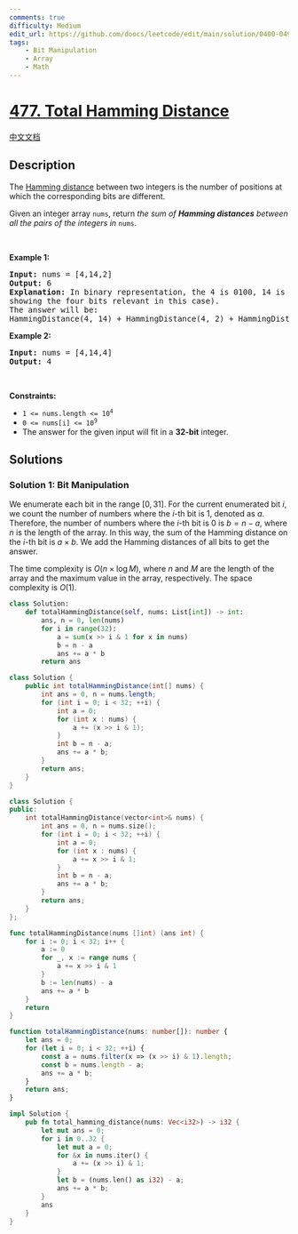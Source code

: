 ```yaml
---
comments: true
difficulty: Medium
edit_url: https://github.com/doocs/leetcode/edit/main/solution/0400-0499/0477.Total%20Hamming%20Distance/README_EN.md
tags:
    - Bit Manipulation
    - Array
    - Math
---
```


<!-- problem:start -->

# [477. Total Hamming Distance](https://leetcode.com/problems/total-hamming-distance)

[中文文档](/solution/0400-0499/0477.Total%20Hamming%20Distance/README.md)

## Description

<!-- description:start -->

<p>The <a href="https://en.wikipedia.org/wiki/Hamming_distance" target="_blank">Hamming distance</a> between two integers is the number of positions at which the corresponding bits are different.</p>

<p>Given an integer array <code>nums</code>, return <em>the sum of <strong>Hamming distances</strong> between all the pairs of the integers in</em> <code>nums</code>.</p>

<p>&nbsp;</p>
<p><strong class="example">Example 1:</strong></p>

<pre>
<strong>Input:</strong> nums = [4,14,2]
<strong>Output:</strong> 6
<strong>Explanation:</strong> In binary representation, the 4 is 0100, 14 is 1110, and 2 is 0010 (just
showing the four bits relevant in this case).
The answer will be:
HammingDistance(4, 14) + HammingDistance(4, 2) + HammingDistance(14, 2) = 2 + 2 + 2 = 6.
</pre>

<p><strong class="example">Example 2:</strong></p>

<pre>
<strong>Input:</strong> nums = [4,14,4]
<strong>Output:</strong> 4
</pre>

<p>&nbsp;</p>
<p><strong>Constraints:</strong></p>

<ul>
	<li><code>1 &lt;= nums.length &lt;= 10<sup>4</sup></code></li>
	<li><code>0 &lt;= nums[i] &lt;= 10<sup>9</sup></code></li>
	<li>The answer for the given input will fit in a <strong>32-bit</strong> integer.</li>
</ul>

<!-- description:end -->

## Solutions

<!-- solution:start -->

### Solution 1: Bit Manipulation

We enumerate each bit in the range $[0, 31]$. For the current enumerated bit $i$, we count the number of numbers where the $i$-th bit is $1$, denoted as $a$. Therefore, the number of numbers where the $i$-th bit is $0$ is $b = n - a$, where $n$ is the length of the array. In this way, the sum of the Hamming distance on the $i$-th bit is $a \times b$. We add the Hamming distances of all bits to get the answer.

The time complexity is $O(n \times \log M)$, where $n$ and $M$ are the length of the array and the maximum value in the array, respectively. The space complexity is $O(1)$.

<!-- tabs:start -->

```python
class Solution:
    def totalHammingDistance(self, nums: List[int]) -> int:
        ans, n = 0, len(nums)
        for i in range(32):
            a = sum(x >> i & 1 for x in nums)
            b = n - a
            ans += a * b
        return ans
```

```java
class Solution {
    public int totalHammingDistance(int[] nums) {
        int ans = 0, n = nums.length;
        for (int i = 0; i < 32; ++i) {
            int a = 0;
            for (int x : nums) {
                a += (x >> i & 1);
            }
            int b = n - a;
            ans += a * b;
        }
        return ans;
    }
}
```

```cpp
class Solution {
public:
    int totalHammingDistance(vector<int>& nums) {
        int ans = 0, n = nums.size();
        for (int i = 0; i < 32; ++i) {
            int a = 0;
            for (int x : nums) {
                a += x >> i & 1;
            }
            int b = n - a;
            ans += a * b;
        }
        return ans;
    }
};
```

```go
func totalHammingDistance(nums []int) (ans int) {
	for i := 0; i < 32; i++ {
		a := 0
		for _, x := range nums {
			a += x >> i & 1
		}
		b := len(nums) - a
		ans += a * b
	}
	return
}
```

```ts
function totalHammingDistance(nums: number[]): number {
    let ans = 0;
    for (let i = 0; i < 32; ++i) {
        const a = nums.filter(x => (x >> i) & 1).length;
        const b = nums.length - a;
        ans += a * b;
    }
    return ans;
}
```

```rust
impl Solution {
    pub fn total_hamming_distance(nums: Vec<i32>) -> i32 {
        let mut ans = 0;
        for i in 0..32 {
            let mut a = 0;
            for &x in nums.iter() {
                a += (x >> i) & 1;
            }
            let b = (nums.len() as i32) - a;
            ans += a * b;
        }
        ans
    }
}
```

<!-- tabs:end -->

<!-- solution:end -->

<!-- problem:end -->

